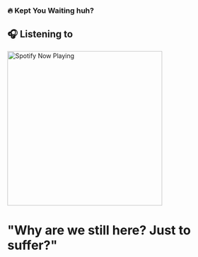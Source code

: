 ### 🔥 Kept You Waiting huh?

## :headphones: Listening to

[<img src="https://telegra.ph/file/e125a271f1d445349b79c.png" alt="Spotify Now Playing" width="350" />](https://open.spotify.com/user/lightyagami)

# **"Why are we still here? Just to suffer?"**

